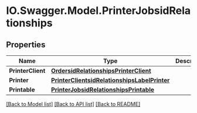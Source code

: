 # IO.Swagger.Model.PrinterJobsidRelationships
## Properties

Name | Type | Description | Notes
------------ | ------------- | ------------- | -------------
**PrinterClient** | [**OrdersidRelationshipsPrinterClient**](OrdersidRelationshipsPrinterClient.md) |  | [optional] 
**Printer** | [**PrinterClientsidRelationshipsLabelPrinter**](PrinterClientsidRelationshipsLabelPrinter.md) |  | [optional] 
**Printable** | [**PrinterJobsidRelationshipsPrintable**](PrinterJobsidRelationshipsPrintable.md) |  | [optional] 

[[Back to Model list]](../README.md#documentation-for-models) [[Back to API list]](../README.md#documentation-for-api-endpoints) [[Back to README]](../README.md)

